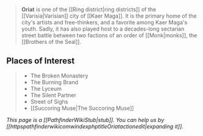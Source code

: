 > **Oriat** is one of the [[Ring district|ring districts]] of the [[Varisia|Varisian]] city of [[Kaer Maga]].  It is the primary home of the city's artists and free-thinkers, and a favorite among Kaer Maga's youth.  Sadly, it has also played host to a decades-long sectarian street battle between two factions of an order of [[Monk|monks]], the [[Brothers of the Seal]].


## Places of Interest

> - The Broken Monastery
> - The Burning Brand
> - The Lyceum
> - The Silent Partner
> - Street of Sighs
> - [[Succoring Muse|The Succoring Muse]]


*This page is a [[PathfinderWikiStub|stub]]. You can help us by [[httpspathfinderwikicomwindexphptitleOriatactionedit|expanding it]].*








